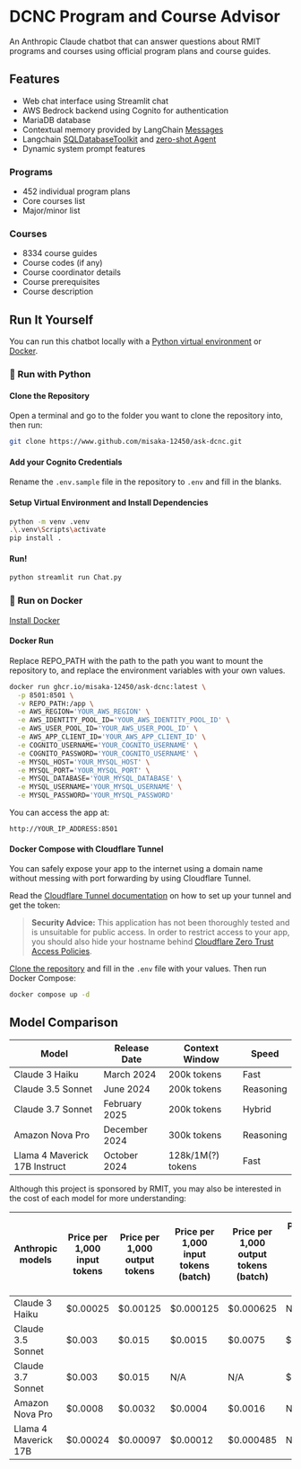 # DCNC Program and Course Advisor

An Anthropic Claude chatbot that can answer questions about RMIT programs and
courses using official program plans and course guides.

## Features

- Web chat interface using Streamlit chat
- AWS Bedrock backend using Cognito for authentication
- MariaDB database
- Contextual memory provided by LangChain [Messages](https://python.langchain.com/docs/concepts/messages/)
- Langchain [SQLDatabaseToolkit](https://python.langchain.com/api_reference/community/agent_toolkits/langchain_community.agent_toolkits.sql.toolkit.SQLDatabaseToolkit.html) and [zero-shot Agent](https://python.langchain.com/api_reference/langchain/agents/langchain.agents.agent.Agent.html)
- Dynamic system prompt features

### Programs

- 452 individual program plans
- Core courses list
- Major/minor list

### Courses

- 8334 course guides
- Course codes (if any)
- Course coordinator details
- Course prerequisites
- Course description

## Run It Yourself

You can run this chatbot locally with a [Python virtual environment](#run-with-python) or [Docker](#run-on-docker).

### 🐍 Run with Python

#### Clone the Repository

Open a terminal and go to the folder you want to clone the repository into, then run:

```bash
git clone https://www.github.com/misaka-12450/ask-dcnc.git
```

#### Add your Cognito Credentials

Rename the `.env.sample` file in the repository to `.env` and fill in the blanks.

#### Setup Virtual Environment and Install Dependencies

```bash
python -m venv .venv
.\.venv\Scripts\activate
pip install .
```

#### Run!

```bash
python streamlit run Chat.py
```

### 🚢 Run on Docker

[Install Docker](https://www.docker.com/get-started/)

#### Docker Run

Replace REPO_PATH with the path to the path you want to mount the repository to, and replace the environment variables with your own values.

```bash
docker run ghcr.io/misaka-12450/ask-dcnc:latest \
  -p 8501:8501 \
  -v REPO_PATH:/app \
  -e AWS_REGION='YOUR_AWS_REGION' \
  -e AWS_IDENTITY_POOL_ID='YOUR_AWS_IDENTITY_POOL_ID' \
  -e AWS_USER_POOL_ID='YOUR_AWS_USER_POOL_ID' \
  -e AWS_APP_CLIENT_ID='YOUR_AWS_APP_CLIENT_ID' \
  -e COGNITO_USERNAME='YOUR_COGNITO_USERNAME' \
  -e COGNITO_PASSWORD='YOUR_COGNITO_USERNAME' \
  -e MYSQL_HOST='YOUR_MYSQL_HOST' \
  -e MYSQL_PORT='YOUR_MYSQL_PORT' \
  -e MYSQL_DATABASE='YOUR_MYSQL_DATABASE' \
  -e MYSQL_USERNAME='YOUR_MYSQL_USERNAME' \
  -e MYSQL_PASSWORD='YOUR_MYSQL_PASSWORD'
```

You can access the app at:

```
http://YOUR_IP_ADDRESS:8501
```

#### Docker Compose with Cloudflare Tunnel

You can safely expose your app to the internet using a domain name without
messing with port forwarding by using
Cloudflare Tunnel.

Read
the [Cloudflare Tunnel documentation](https://developers.cloudflare.com/cloudflare-one/connections/connect-networks/get-started/create-remote-tunnel/)
on how to set up your tunnel and get the token:

> **Security Advice:** This application has not been thoroughly tested and is
> unsuitable for public access.
> In order to restrict access to your app, you should also hide your hostname
> behind [Cloudflare Zero Trust Access Policies](https://developers.cloudflare.com/cloudflare-one/applications/).

[Clone the repository](#clone-the-repository) and fill in the `.env` file with your values. Then run Docker Compose:

```bash
docker compose up -d
```

## Model Comparison

| Model                         | Release Date  | Context Window    | Speed     |
|-------------------------------|---------------|-------------------|-----------|
| Claude 3 Haiku                | March 2024    | 200k tokens       | Fast      |
| Claude 3.5 Sonnet             | June 2024     | 200k tokens       | Reasoning |
| Claude 3.7 Sonnet             | February 2025 | 200k tokens       | Hybrid    |
| Amazon Nova Pro               | December 2024 | 300k tokens       | Reasoning |
| Llama 4 Maverick 17B Instruct | October 2024  | 128k/1M(?) tokens | Fast      |

Although this project is sponsored by RMIT, you may also be interested in the cost of each model for more understanding:

| Anthropic models     | Price per 1,000 input tokens | Price per 1,000 output tokens | Price per 1,000 input tokens (batch) | Price per 1,000 output tokens (batch) | Price per 1,000 input tokens (cache write) | Price per 1,000 input tokens (cache read) |
|----------------------|------------------------------|-------------------------------|--------------------------------------|---------------------------------------|--------------------------------------------|-------------------------------------------|
| Claude 3 Haiku       | $0.00025                     | $0.00125                      | $0.000125                            | $0.000625                             | N/A                                        | N/A                                       | 
| Claude 3.5 Sonnet    | $0.003                       | $0.015                        | $0.0015                              | $0.0075                               | $0.00375                                   | $0.0003                                   | 
| Claude 3.7 Sonnet    | $0.003                       | $0.015                        | N/A                                  | N/A                                   | $0.00375                                   | $0.0003                                   |
| Amazon Nova Pro      | $0.0008                      | $0.0032                       | $0.0004                              | $0.0016                               | N/A                                        | $0.0002                                   |
| Llama 4 Maverick 17B | $0.00024                     | $0.00097                      | $0.00012                             | $0.000485                             | N/A                                        | N/A                                       |

